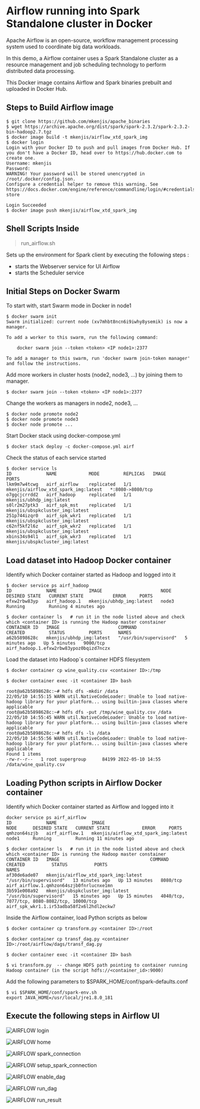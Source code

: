 # Airflow running into Spark Standalone cluster in Docker

Apache Airflow is an open-source, workflow management processing system used to coordinate big data workloads.

In this demo, a Airflow container uses a Spark Standalone cluster as a resource management and job scheduling technology to perform distributed data processing.

This Docker image contains Airflow and Spark binaries prebuilt and uploaded in Docker Hub.

## Steps to Build Airflow image
```shell
$ git clone https://github.com/mkenjis/apache_binaries
$ wget https://archive.apache.org/dist/spark/spark-2.3.2/spark-2.3.2-bin-hadoop2.7.tgz
$ docker image build -t mkenjis/airflow_xtd_spark_img
$ docker login
Login with your Docker ID to push and pull images from Docker Hub. If you don't have a Docker ID, head over to https://hub.docker.com to create one.
Username: mkenjis
Password: 
WARNING! Your password will be stored unencrypted in /root/.docker/config.json.
Configure a credential helper to remove this warning. See
https://docs.docker.com/engine/reference/commandline/login/#credentials-store

Login Succeeded
$ docker image push mkenjis/airflow_xtd_spark_img
```

## Shell Scripts Inside 

> run_airflow.sh

Sets up the environment for Spark client by executing the following steps :
- starts the Webserver service for UI Airflow 
- starts the Scheduler service


## Initial Steps on Docker Swarm

To start with, start Swarm mode in Docker in node1
```shell
$ docker swarm init
Swarm initialized: current node (xv7mhbt8ncn6i9iwhy8ysemik) is now a manager.

To add a worker to this swarm, run the following command:

    docker swarm join --token <token> <IP node1>:2377

To add a manager to this swarm, run 'docker swarm join-token manager' and follow the instructions.
```

Add more workers in cluster hosts (node2, node3, ...) by joining them to manager.
```shell
$ docker swarm join --token <token> <IP node1>:2377
```

Change the workers as managers in node2, node3, ...
```shell
$ docker node promote node2
$ docker node promote node3
$ docker node promote ...
```

Start Docker stack using docker-compose.yml
```shell
$ docker stack deploy -c docker-compose.yml airf
```

Check the status of each service started
```shell
$ docker service ls
ID             NAME            MODE         REPLICAS   IMAGE                                  PORTS
lkm9m7w4tcwg   airf_airflow    replicated   1/1        mkenjis/airflow_xtd_spark_img:latest   *:8080->8080/tcp
o7ggcjcrrdd2   airf_hadoop     replicated   1/1        mkenjis/ubhdp_img:latest               
s0lr2m27ptk3   airf_spk_mst    replicated   1/1        mkenjis/ubspkcluster_img:latest        
251p744izqr0   airf_spk_wkr1   replicated   1/1        mkenjis/ubspkcluster_img:latest        
c62nf5kf2l6z   airf_spk_wkr2   replicated   1/1        mkenjis/ubspkcluster_img:latest        
xbins34s94l1   airf_spk_wkr3   replicated   1/1        mkenjis/ubspkcluster_img:latest
```

## Load dataset into Hadoop Docker container

Identify which Docker container started as Hadoop and logged into it
```shell
$ docker service ps airf_hadoop
ID             NAME            IMAGE                      NODE      DESIRED STATE   CURRENT STATE           ERROR     PORTS
efxw2rbw83yp   airf_hadoop.1   mkenjis/ubhdp_img:latest   node3     Running         Running 4 minutes ago 

$ docker container ls   # run it in the node listed above and check which <container ID> is running the Hadoop master constainer
CONTAINER ID   IMAGE                      COMMAND                  CREATED         STATUS         PORTS      NAMES
a62b5898628c   mkenjis/ubhdp_img:latest   "/usr/bin/supervisord"   5 minutes ago   Up 5 minutes   9000/tcp   airf_hadoop.1.efxw2rbw83ypoz0bqizd7nczx
```

Load the dataset into Hadoop´s container HDFS filesystem

```shell
$ docker container cp wine_quality.csv <container ID>:/tmp

$ docker container exec -it <container ID> bash

root@a62b5898628c:~# hdfs dfs -mkdir /data 
22/05/10 14:55:15 WARN util.NativeCodeLoader: Unable to load native-hadoop library for your platform... using builtin-java classes where applicable
root@a62b5898628c:~# hdfs dfs -put /tmp/wine_quality.csv /data
22/05/10 14:55:45 WARN util.NativeCodeLoader: Unable to load native-hadoop library for your platform... using builtin-java classes where applicable
root@a62b5898628c:~# hdfs dfs -ls /data
22/05/10 14:55:56 WARN util.NativeCodeLoader: Unable to load native-hadoop library for your platform... using builtin-java classes where applicable
Found 1 items
-rw-r--r--   1 root supergroup      84199 2022-05-10 14:55 /data/wine_quality.csv
```

## Loading Python scripts in Airflow Docker container

Identify which Docker container started as Airflow and logged into it
```shell
docker service ps airf_airflow
ID             NAME             IMAGE                                  NODE      DESIRED STATE   CURRENT STATE            ERROR     PORTS
qmhzon64szjb   airf_airflow.1   mkenjis/airflow_xtd_spark_img:latest   node1     Running         Running 11 minutes ago

$ docker container ls   # run it in the node listed above and check which <container ID> is running the Hadoop master constainer
CONTAINER ID   IMAGE                                  COMMAND                  CREATED          STATUS          PORTS                                          NAMES
af30de6ade07   mkenjis/airflow_xtd_spark_img:latest   "/usr/bin/supervisord"   13 minutes ago   Up 13 minutes   8080/tcp                                       airf_airflow.1.qmhzon64szjb0fnrlucnxe1mn
3b591e008a92   mkenjis/ubspkcluster_img:latest        "/usr/bin/supervisord"   15 minutes ago   Up 15 minutes   4040/tcp, 7077/tcp, 8080-8082/tcp, 10000/tcp   airf_spk_wkr1.1.ir53adba58f2x6l2hdl2eckw7
```

Inside the Airflow container, load Python scripts as below
```shell
$ docker container cp transform.py <container ID>:/root

$ docker container cp transf_dag.py <container ID>:/root/airflow/dags/transf_dag.py

$ docker container exec -it <container ID> bash

$ vi transform.py  -- change HDFS path pointing to container running Hadoop container (in the script hdfs://<container_id>:9000)
```

Add the following parameters to $SPARK_HOME/conf/spark-defaults.conf
```shell
$ vi $SPARK_HOME/conf/spark-env.sh
export JAVA_HOME=/usr/local/jre1.8.0_181
```

## Execute the following steps in Airflow UI

![AIRFLOW login](docs/airflow_login.png)

![AIRFLOW home](docs/airflow_home.png)

![AIRFLOW spark_connection](docs/airflow_spark_connection.png)

![AIRFLOW setup_spark_connection](docs/airflow_setup_spark_connection.png)

![AIRFLOW enable_dag](docs/airflow_enable_dag.png)

![AIRFLOW run_dag](docs/airflow_run_dag.png)

![AIRFLOW run_result](docs/airflow_run_result.png)
